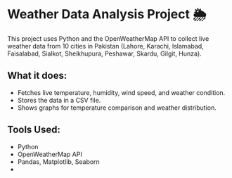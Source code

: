 
# Weather Data Analysis Project 🌦️

This project uses Python and the OpenWeatherMap API to collect live weather data from 10 cities in Pakistan (Lahore, Karachi, Islamabad, Faisalabad, Sialkot, Sheikhupura, Peshawar, Skardu, Gilgit, Hunza).

## What it does:
- Fetches live temperature, humidity, wind speed, and weather condition.
- Stores the data in a CSV file.
- Shows graphs for temperature comparison and weather distribution.

## Tools Used:
- Python
- OpenWeatherMap API
- Pandas, Matplotlib, Seaborn
- 
